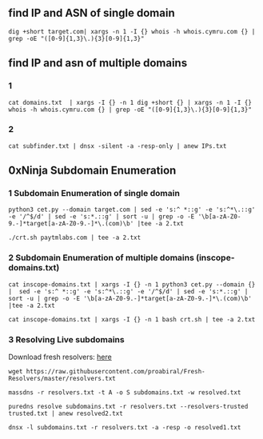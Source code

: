 ##  find IP and ASN of single domain
`dig +short target.com| xargs -n 1 -I {} whois -h whois.cymru.com {} | grep -oE "([0-9]{1,3}\.){3}[0-9]{1,3}"`


## find IP and asn of multiple domains
### 1
`cat domains.txt  | xargs -I {} -n 1 dig +short {} | xargs -n 1 -I {} whois -h whois.cymru.com {} | grep -oE "([0-9]{1,3}\.){3}[0-9]{1,3}"
`
### 2
`cat subfinder.txt | dnsx -silent -a -resp-only | anew IPs.txt`

##  0xNinja Subdomain Enumeration 
### 1 Subdomain Enumeration of single domain
`python3 cet.py --domain target.com | sed -e 's:^ *::g' -e 's:^*\.::g' -e '/^$/d' | sed -e 's:*.::g' | sort -u | grep -o -E '\b[a-zA-Z0-9.-]*target[a-zA-Z0-9.-]*\.(com)\b' |tee -a 2.txt`

`./crt.sh paytmlabs.com | tee -a 2.txt`


### 2 Subdomain Enumeration of multiple domains (inscope-domains.txt)
`cat inscope-domains.txt | xargs -I {} -n 1 python3 cet.py --domain {} |  sed -e 's:^ *::g' -e 's:^*\.::g' -e '/^$/d' | sed -e 's:*.::g' | sort -u | grep -o -E '\b[a-zA-Z0-9.-]*target[a-zA-Z0-9.-]*\.(com)\b' |tee -a 2.txt `

`cat inscope-domains.txt | xargs -I {} -n 1 bash crt.sh | tee -a 2.txt  `

### 3 Resolving Live subdomains
Download fresh resolvers: [here](https://raw.githubusercontent.com/proabiral/Fresh-Resolvers/master/resolvers.txt)

`wget https://raw.githubusercontent.com/proabiral/Fresh-Resolvers/master/resolvers.txt`

`massdns -r resolvers.txt -t A -o S subdomains.txt -w resolved.txt`

`puredns resolve subdomains.txt -r resolvers.txt --resolvers-trusted trusted.txt | anew resolved2.txt`

`dnsx -l subdomains.txt -r resolvers.txt -a -resp -o resolved1.txt`



